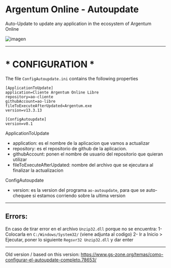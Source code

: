 # Argentum Online - Autoupdate
Auto-Update to update any application in the ecosystem of Argentum Online

![imagen](https://github.com/ao-libre/ao-autoupdate/blob/master/LEEME%20-%20Instrucciones/screenshot.jpg)

---

# * CONFIGURATION *

The file `ConfigAutoupdate.ini` contains the following properties

```
[ApplicationToUpdate]
application=Cliente Argentum Online Libre
repository=ao-cliente
githubAccount=ao-libre
fileToExecuteAfterUpdated=Argentum.exe
version=v13.3.13

[ConfigAutoupdate]
version=v0.1
```

ApplicationToUpdate
- application: es el nombre de la aplicacion que vamos a actualizar
- repository: es el repositorio de github de la aplicacion.
- githubAccount: ponen el nombre de usuario del repositorio que quieran utilizar
- fileToExecuteAfterUpdated: nombre del archivo que se ejecutara al finalizar la actualizacion

ConfigAutoupdate
- version: es la version del programa `ao-autoupdate`, para que se auto-chequee si estamos corriendo sobre la ultima version

---------

## Errors:
En caso de tirar error en el archivo `Unzip32.dll` porque no se encuentra:
1- Colocarla en `C:/Windows/System32/` (viene adjunta al codigo)
2- Ir a Inicio > Ejecutar, poner lo siguiente `Regsvr32 Unzip32.dll` y dar enter

-------- 

Old version / based on this version:
https://www.gs-zone.org/temas/como-configurar-el-autoupdate-completo.78653/
